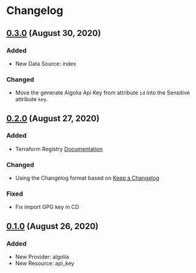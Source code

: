 # Changelog

## [0.3.0](https://github.com/philippe-vandermoere/terraform-provider-algolia/compare/v0.2.0...v0.3.0) (August 30, 2020)

### Added

- New Data Source: index

### Changed

- Move the generate Algolia Api Key from attribute `id` into the Sensitive attribute `key`.

## [0.2.0](https://github.com/philippe-vandermoere/terraform-provider-algolia/compare/v0.1.0...v0.2.0) (August 27, 2020)

### Added

- Terraform Registry [Documentation](https://www.terraform.io/docs/registry/providers/docs.html)

### Changed

- Using the Changelog format based on [Keep a Changelog](https://keepachangelog.com/en/1.0.0/)

### Fixed

- Fix import GPG key in CD

## [0.1.0](https://github.com/philippe-vandermoere/terraform-provider-algolia/releases/tag/v0.1.0) (August 26, 2020)

### Added

- New Provider: algolia
- New Resource: api_key
